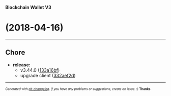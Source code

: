 __Blockchain Wallet V3__

#   (2018-04-16)



---

## Chore

- **release:**
  - v3.44.0
  ([133a16bf](https://github.com/blockchain/My-Wallet-V3/commit/133a16bf78e8ea3e74f997a1c0727d90c4d06615))
  - upgrade client
  ([332aef2d](https://github.com/blockchain/My-Wallet-V3/commit/332aef2dcc5bb8a65be808f2a222ef01419cd223))



---
<sub><sup>*Generated with [git-changelog](https://github.com/rafinskipg/git-changelog). If you have any problems or suggestions, create an issue.* :) **Thanks** </sub></sup>